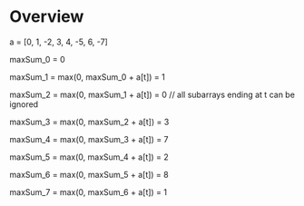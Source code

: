 # Overview


a = [0, 1, -2, 3, 4, -5, 6, -7]



maxSum_0  = 0 

maxSum_1 = max(0, maxSum_0 + a[t]) = 1

maxSum_2 = max(0, maxSum_1 + a[t]) = 0  // all subarrays ending at t can be ignored

maxSum_3 = max(0, maxSum_2 + a[t]) = 3

maxSum_4 = max(0, maxSum_3 + a[t]) = 7

maxSum_5 = max(0, maxSum_4 + a[t]) = 2

maxSum_6 = max(0, maxSum_5 + a[t]) = 8

maxSum_7 = max(0, maxSum_6 + a[t]) = 1
